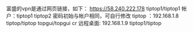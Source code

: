富盛的vpn是通过网页链接，如下： 
https://58.240.222.178  tiptop1/tiptop1
帐户：tiptop1    tiptop2 密码初始与帐户相同，可自行修改
tiptop ：192.168.1.8    tiptop/tiptop   topgui/topgui 
cr 远程桌面: 192.168.1.9  tiptop1/tiptop

 